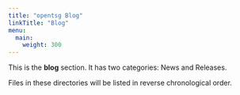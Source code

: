 ```yaml
---
title: "opentsg Blog"
linkTitle: "Blog"
menu:
  main:
    weight: 300
---
```



This is the **blog** section. It has two categories: News and Releases.

Files in these directories will be listed in reverse chronological order.
